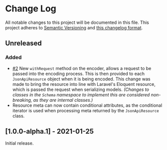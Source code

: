 # Change Log

All notable changes to this project will be documented in this file. This project adheres to
[Semantic Versioning](http://semver.org/) and [this changelog format](http://keepachangelog.com/).

## Unreleased

### Added
- [#2](https://github.com/laravel-json-api/encoder-neomerx/pull/2)
New `withRequest` method on the encoder, allows a request to be passed into the encoding process.
This is then provided to each `JsonApiResource` object when it is being encoded. This change
was made to bring the resource into line with Laravel's Eloquent resource, which is passed the
request when serializing models. *(Changes to classes in the `Schema` namespace to implement this
are considered non-breaking, as they are internal classes.)*
- Resource meta can now contain conditional attributes, as the conditional iterator is used when
processing meta returned by the `JsonApiResource` class.

## [1.0.0-alpha.1] - 2021-01-25

Initial release.
